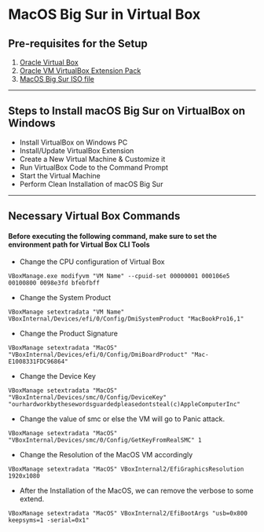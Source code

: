 # MacOS Big Sur in Virtual Box 

## Pre-requisites for the Setup

1. [Oracle Virtual Box](https://www.virtualbox.org/)
2. [Oracle VM VirtualBox Extension Pack](https://www.virtualbox.org/wiki/Downloads)
3. [MacOS Big Sur ISO file](http://www.mediafire.com/file/dbfod9u5q9ii9nd/macOS_Big_Sur_11.0.1_%252820B29%2529.iso/file)

---
## Steps to Install macOS Big Sur on VirtualBox on Windows

- Install VirtualBox on Windows PC
- Install/Update VirtualBox Extension
- Create a New Virtual Machine & Customize it
- Run VirtualBox Code to the Command Prompt
- Start the Virtual Machine
- Perform Clean Installation of macOS Big Sur

---
## Necessary Virtual Box Commands

#### Before executing the following command, make sure to set the environment path for Virtual Box CLI Tools

- Change the CPU configuration of Virtual Box
```shell
VBoxManage.exe modifyvm "VM Name" --cpuid-set 00000001 000106e5 00100800 0098e3fd bfebfbff
```

- Change the System Product
```shell
VBoxManage setextradata "VM Name" VBoxInternal/Devices/efi/0/Config/DmiSystemProduct "MacBookPro16,1"
```

- Change the Product Signature
```shell
VBoxManage setextradata "MacOS" "VBoxInternal/Devices/efi/0/Config/DmiBoardProduct" "Mac-E1008331FDC96864"
```

- Change the Device Key
```shell
VBoxManage setextradata "MacOS" "VBoxInternal/Devices/smc/0/Config/DeviceKey" "ourhardworkbythesewordsguardedpleasedontsteal(c)AppleComputerInc"
```

- Change the value of smc or else the VM will go to Panic attack.
```shell
VBoxManage setextradata "MacOS" "VBoxInternal/Devices/smc/0/Config/GetKeyFromRealSMC" 1
```

- Change the Resolution of the MacOS VM accordingly 
```shell
VBoxManage setextradata "MacOS" VBoxInternal2/EfiGraphicsResolution 1920x1080
```

- After the Installation of the MacOS, we can remove the verbose to some extend.
```shell
VBoxManage setextradata "MacOS" VBoxInternal2/EfiBootArgs "usb=0x800 keepsyms=1 -serial=0x1"
```